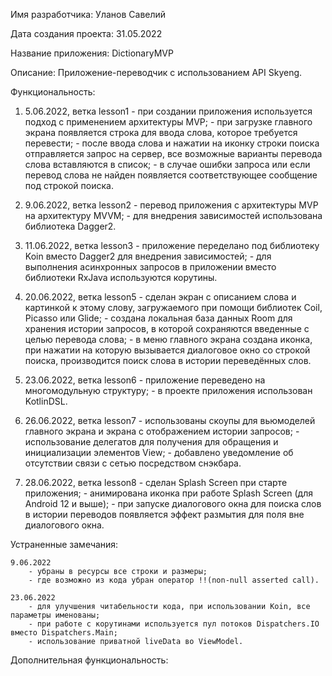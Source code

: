 
Имя разработчика: Уланов Савелий

Дата создания проекта: 31.05.2022

Название приложения: DictionaryMVP

Описание: Приложение-переводчик с использованием API Skyeng.

Функциональность:

1.	5.06.2022, ветка lesson1
		- при создании приложения используется подход с применением архитектуры MVP;
		- при загрузке главного экрана появляется строка для ввода слова, которое требуется перевести;
		- после ввода слова и нажатии на иконку строки поиска отправляется запрос на сервер, все возможные варианты перевода слова вставляются в список;
		- в случае ошибки запроса или если перевод слова не найден появляется соответствующее сообщение под строкой поиска.


2.	9.06.2022, ветка lesson2
		- перевод приложения с архитектуры MVP на архитектуру MVVM;
		- для внедрения зависимостей использована библиотека Dagger2.

3.	11.06.2022, ветка lesson3
		- приложение переделано под библиотеку Koin вместо Dagger2 для внедрения зависимостей;
		- для выполнения асинхронных запросов в приложении вместо библиотеки RxJava используются корутины.
		
4.	20.06.2022, ветка lesson5
		- сделан экран с описанием слова и картинкой к этому слову, загружаемого при помощи библиотек Coil, Picasso или Glide;
		- создана локальная база данных Room для хранения истории запросов, в которой сохраняются введенные с целью перевода слова;
		- в меню главного экрана создана иконка, при нажатии на которую вызывается диалоговое окно со строкой поиска, производится поиск слова в истории переведённых слов.		
		
5.	23.06.2022, ветка lesson6
		- приложение переведено на многомодульную структуру;
		- в проекте приложения использован KotlinDSL.		
		
6.	26.06.2022, ветка lesson7
		- использованы скоупы для вьюмоделей главного экрана и экрана с отображением истории запросов;
		- использование делегатов для получения для обращения и инициализации элементов View;
		- добавлено уведомление об отсутствии связи с сетью посредством снэкбара.			
		
7.	28.06.2022, ветка lesson8
		- сделан Splash Screen при старте приложения;
		- анимирована иконка при работе Splash Screen (для Android 12 и выше);
		- при запуске диалогового окна для поиска слов в истории переводов появляется эффект размытия для поля вне диалогового окна.		
 		
Устраненные замечания: 

	9.06.2022
		- убраны в ресурсы все строки и размеры;
		- где возможно из кода убран оператор !!(non-null asserted call).
		
	23.06.2022
		- для улучшения читабельности кода, при использовании Koin, все параметры именованы;	
		- при работе с корутинами используется пул потоков Dispatchers.IO вместо Dispatchers.Main;
		- использование приватной liveData во ViewModel.
	
Дополнительная функциональность:
